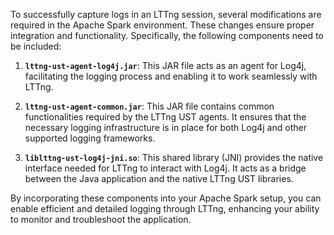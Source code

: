 
To successfully capture logs in an LTTng session, several modifications are required in the Apache Spark environment. These changes ensure proper integration and functionality. Specifically, the following components need to be included:

1. **`lttng-ust-agent-log4j.jar`**: This JAR file acts as an agent for Log4j, facilitating the logging process and enabling it to work seamlessly with LTTng.

2. **`lttng-ust-agent-common.jar`**: This JAR file contains common functionalities required by the LTTng UST agents. It ensures that the necessary logging infrastructure is in place for both Log4j and other supported logging frameworks.

3. **`liblttng-ust-log4j-jni.so`**: This shared library (JNI) provides the native interface needed for LTTng to interact with Log4j. It acts as a bridge between the Java application and the native LTTng UST libraries.

By incorporating these components into your Apache Spark setup, you can enable efficient and detailed logging through LTTng, enhancing your ability to monitor and troubleshoot the application.
